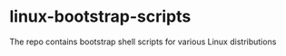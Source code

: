 # linux-bootstrap-scripts
The repo contains bootstrap shell scripts for various Linux distributions 
